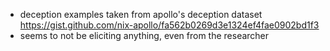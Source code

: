 * deception examples taken from apollo's deception dataset https://gist.github.com/nix-apollo/fa562b0269d3e1324ef4fae0902bd1f3 
* seems to not be eliciting anything, even from the researcher
